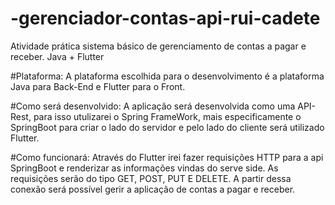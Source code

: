 # -gerenciador-contas-api-rui-cadete
Atividade prática sistema básico de gerenciamento de contas a pagar e receber. Java + Flutter

#Plataforma:
A plataforma escolhida para o desenvolvimento é a plataforma Java para Back-End e Flutter para o Front.

#Como será desenvolvido:
A aplicação será desenvolvida como uma API-Rest, para isso utulizarei o Spring FrameWork, mais especificamente o SpringBoot para criar o lado do servidor e pelo lado do cliente será utilizado Flutter.

#Como funcionará:
Através do Flutter irei fazer requisições HTTP para a api SpringBoot e renderizar as informações vindas do serve side. As requisições serão do tipo GET, POST, PUT E DELETE. A partir dessa conexão será possível gerir a aplicação de contas a pagar e receber.
